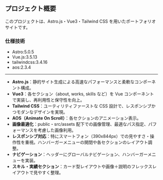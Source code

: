 ## プロジェクト概要

このプロジェクトは、Astro.js・Vue3・Tailwind CSS を用いたポートフォリオサイトです。

### 仕様技術
- Astro:5.0.5
- Vue.js:3.5.13
- tailwindcss:3.4.16
- aos:2.3.4

---
- **Astro.js**：静的サイト生成による高速なパフォーマンスと柔軟なコンポーネント構成。
- **Vue3**：各セクション（about, works, skills など）を Vue コンポーネントで実装し、再利用性と保守性を向上。
- **Tailwind CSS**：ユーティリティファーストな CSS 設計で、レスポンシブかつモダンなデザインを実現。
- **AOS（Animate On Scroll）**：各セクションのアニメーション表示。
- **画像最適化**：public・src/assets 配下での画像管理、最適なパス指定、パフォーマンスを考慮した画像利用。
- **レスポンシブ対応**：特にスマートフォン（390x844px）での見やすさ・操作性を重視。ハンバーガーメニューの開閉や各セクションのレイアウト調整。
- **ナビゲーション**：ヘッダーにグローバルナビゲーション、ハンバーガーメニューを実装。
- **スキル・実績セクション**：カード型レイアウトや画像＋説明のフレックスレイアウトで見やすく整理。